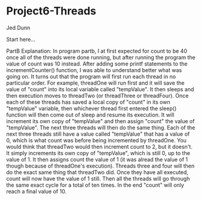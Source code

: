 Project6-Threads
=============

Jed Dunn  

Start here...

PartB Explanation:
In program partb, I at first expected for count to be 40 once all of the threads
were done running, but after running the program the value of count was 10 instead.
After adding some printf statements to the incrementCounter() function, I was able
to understand better what was going on. It turns out that the program will first
run each thread in no particular order. For example, threadOne will run first and
it will save the value of "count" into its local variable called "tempValue". It then
sleeps and then execution moves to threadTwo (or threadThree or threadFour). Once
each of these threads has saved a local copy of "count" in its own "tempValue"
variable, then whichever thread first entered the sleep() function will then come out
of sleep and resume its execution. It will increment its own copy of "tempValue" and
then assign "count" the value of "tempValue". The next three threads will then do the
same thing. Each of the next three threads still have a value called "tempValue" that
has a value of 0, which is what count was before being incremented by threadOne. You
would think that threadTwo would then increment count to 2, but it doesn't. It simply
increments its own copy of "tempValue", which is still 0, up to the value of 1. It
then assigns count the value of 1 (it was alread the value of 1 though because of 
threadOne's execution). Threads three and four will then do the exact same thing that
threadTwo did. Once they have all executed, count will now have the value of 1 still.
Then all the threads will go through the same exact cycle for a total of ten times.
In the end "count" will only reach a final value of 10.
